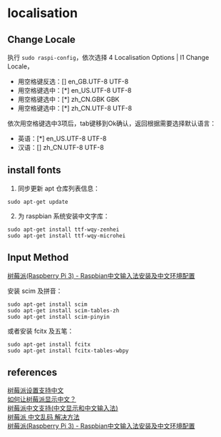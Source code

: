# localisation

## Change Locale
执行 `sudo raspi-config`，依次选择 4 Localisation Options | I1 Change Locale，

- 用空格键反选：[] en_GB.UTF-8 UTF-8  
- 用空格键选中：[*] en_US.UTF-8 UTF-8  
- 用空格键选中：[*] zh_CN.GBK GBK  
- 用空格键选中：[*] zh_CN.UTF-8 UTF-8  

依次用空格键选中3项后，tab键移到Ok确认，返回根据需要选择默认语言：

- 英语：[*] en_US.UTF-8 UTF-8  
- 汉语：[] zh_CN.UTF-8 UTF-8  

## install fonts
1. 同步更新 apt 仓库列表信息：

```Shell
sudo apt-get update 
```

2. 为 raspbian 系统安装中文字库：

```Shell
sudo apt-get install ttf-wqy-zenhei
sudo apt-get install ttf-wqy-microhei
```

## Input Method
[树莓派(Raspberry Pi 3) - Raspbian中文输入法安装及中文环境配置](http://blog.csdn.net/u012313335/article/details/53519302)  

安装 scim 及拼音：

```Shell
sudo apt-get install scim
sudo apt-get install scim-tables-zh
sudo apt-get install scim-pinyin
```

或者安装 fcitx 及五笔：

```Shell
sudo apt-get install fcitx
sudo apt-get install fcitx-tables-wbpy
```

## references
[树莓派设置支持中文](http://www.jianshu.com/p/00fc5725d3fc)  
[如何让树莓派显示中文？](http://shumeipai.nxez.com/2016/03/13/how-to-make-raspberry-pi-display-chinese.html)  
[树莓派中文支持(中文显示和中文输入法)](http://blog.csdn.net/rocklee/article/details/50083031)  
[树莓派 中文乱码 解决方法](http://blog.csdn.net/y511374875/article/details/73548195)  
[树莓派(Raspberry Pi 3) - Raspbian中文输入法安装及中文环境配置](http://blog.csdn.net/u012313335/article/details/53519302)  
